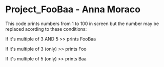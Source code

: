# Project_FooBaa - Anna Moraco

<p> This code prints numbers from 1 to 100 in screen but the number may be replaced acording to these conditions: </p>
<p> If it's multiple of 3 AND 5 >> prints FooBaa </p>
<p> If it's multiple of 3 (only) >> prints Foo </p>
<p> If it's multiple of 5 (only) >> prints Baa </p>
